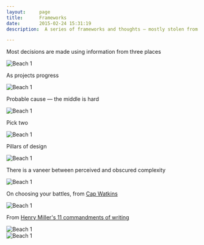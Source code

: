 ```yaml
---
layout:     page
title:      Frameworks
date:       2015-02-24 15:31:19
description:  A series of frameworks and thoughts — mostly stolen from more clever people.

---
```

<div class="product-spacer"> </div>
<div class="product-spacer"> </div>


<p class="center">Most decisions are made using information from three places</p>
<div class="oversize-graphic">
   <img src="../../images/projects/frameworks/f-decisions.jpg" alt="Beach 1" data-action="zoom">
</div>

<div class="product-spacer"> </div>


<p class="center">As projects progress</p>
<div class="oversize-graphic">
    <img src="../../images/projects/frameworks/f-projects.jpg" alt="Beach 1" data-action="zoom">
</div>

<div class="product-spacer"> </div>



<p class="center">Probable cause — the middle is hard</p>
<div class="oversize-graphic">
    <img src="../../images/projects/frameworks/f-simplicity.jpg" alt="Beach 1" data-action="zoom">
</div>

<div class="product-spacer"> </div>



<p class="center">Pick two</p>
<div class="oversize-graphic">
    <img src="../../images/projects/frameworks/f-tension.jpg" alt="Beach 1" data-action="zoom">
</div>

<div class="product-spacer"> </div>


<p class="center">Pillars of design</p>
<div class="oversize-graphic">
    <img src="../../images/projects/frameworks/f-ucd.jpg" alt="Beach 1" data-action="zoom">
</div>

<div class="product-spacer"> </div>


<p class="center">There is a vaneer between perceived and obscured complexity</p>
<div class="oversize-graphic">
    <img src="../../images/projects/frameworks/f-veneer.jpg" alt="Beach 1" data-action="zoom">
</div>

<div class="product-spacer"> </div>



<p class="center">On choosing your battles, from <a href="http://blog.capwatkins.com/the-sliding-scale-of-giving-a-fuck">Cap Watkins</a></p>
<div class="oversize-graphic">
    <img src="../../images/projects/frameworks/f-fs-given.jpg" alt="Beach 1" data-action="zoom">
</div>

<div class="product-spacer"> </div>


<p class="center">From <a href="http://academicmuse.org/11-commandments-for-writing-by-henry-miller/">Henry Miller's 11 commandments of writing</a></p>
<div class="oversize-graphic">
    <img src="../../images/projects/frameworks/m-cant-create.jpg" alt="Beach 1" data-action="zoom">
</div>

<div class="product-spacer"> </div>

<div class="oversize-graphic">
    <img src="../../images/projects/frameworks/m-over-simplified.jpg" alt="Beach 1" data-action="zoom">
</div>

<div class="product-spacer"> </div>